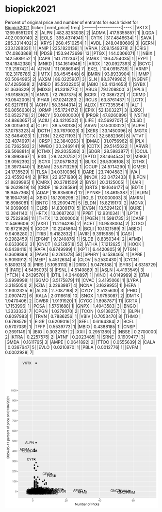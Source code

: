 # biopick2021
Percent of original price and number of entrants for each ticket for [Biopick2021](https://twitter.com/hashtag/Biopick2021)
|ticker |   nrml_price| freq|
|:------|------------:|----:|
|VKTX   | 1269.6551201|    2|
|ALPN   |  482.8253038|    2|
|ADMA   |  417.5355857|    1|
|LQDA   |  402.0000140|    2|
|EOLS   |  398.4374941|    1|
|CYTK   |  317.4846634|    1|
|SAVA   |  285.3314402|    2|
|KRYS   |  260.4510254|    1|
|AVDL   |  248.0480606|    3|
|GERN   |  233.1288321|    1|
|ANIP   |  225.1820139|    1|
|VRNA   |  209.1549378|    2|
|CRIS   |  174.0863868|   11|
|PDSB   |  153.9473699|   13|
|PTGX   |  144.0306071|    1|
|NBIX   |  142.5889152|    1|
|CAPR   |  141.7112347|    3|
|AMRX   |  136.4754035|    1|
|EYPT   |  134.1842380|    1|
|MNKD   |  134.1614948|    1|
|ARDX   |  120.0927393|    2|
|BCYC   |  119.2187421|    4|
|ATNM   |  111.0686946|    7|
|EXEL   |  104.0915739|    1|
|ARMP   |  102.3178786|    2|
|IMTX   |   98.4545448|    6|
|BMRN   |   93.8933904|    1|
|IMMP   |   93.5064995|    2|
|AXSM   |   89.0225907|    3|
|SLN    |   88.3749962|    1|
|NGENF  |   87.4285698|    2|
|MREO   |   85.5932205|    8|
|ABIO   |   83.4134653|    1|
|SYBX   |   81.3636329|    2|
|MDXG   |   81.3318770|    1|
|ABUS   |   79.1208800|    3|
|APLS   |   76.9188525|    1|
|ANVS   |   72.7607375|    8|
|BCRX   |   72.0867221|    7|
|CRMD   |   70.0542005|    1|
|PHAR   |   67.0241283|    2|
|RCUS   |   63.8761437|    1|
|LCTX   |   60.6217611|    3|
|ACHV   |   58.3544314|    2|
|ALDX   |   57.7335354|    1|
|ALT    |   56.8056630|    2|
|ORMP   |   55.1724172|    1|
|EPIX   |   52.1303227|    3|
|LXRX   |   50.8522719|    2|
|ONCY   |   50.0000000|    1|
|PRQR   |   47.8260890|    1|
|VSTM   |   44.8863657|    3|
|ACIU   |   43.4210502|    1|
|LIFE   |   42.5692707|    5|
|CLSD   |   39.0015610|    4|
|CLPT   |   38.5780138|    3|
|ARVN   |   37.5000023|    1|
|AUPH   |   37.0753323|    4|
|DCTH   |   33.7670023|    3|
|XERS   |   33.1450096|    8|
|MGTX   |   32.6464923|    1|
|LTRN   |   32.6271193|    1|
|TGTX   |   32.5882369|    8|
|VTVT   |   32.4874997|    4|
|CRSP   |   32.3840263|    1|
|DMAC   |   31.0756962|    6|
|PLX    |   30.7262583|    2|
|NWBO   |   30.2469141|    9|
|CDTX   |   29.5145622|    1|
|ARWR   |   29.5068814|    8|
|CTMX   |   29.2035392|    3|
|SDGR   |   28.5983877|    1|
|OCUL   |   28.3993967|    1|
|RIGL   |   28.2420752|    2|
|APTO   |   28.1464543|   12|
|MRKR   |   28.0952392|    2|
|SCYX   |   27.0571832|    1|
|BLRX   |   26.5306108|    3|
|GTHX   |   26.3973440|    1|
|BEAM   |   25.5713259|    1|
|OCUP   |   24.5714290|    1|
|OMER   |   24.1735529|    1|
|TLSA   |   24.0310086|    1|
|DARE   |   23.7404583|    1|
|IVA    |   23.4559344|    2|
|IFRX   |   22.9571980|    2|
|NNOX   |   22.0472433|    1|
|LPCN   |   21.8839995|    1|
|CMRX   |   20.3781509|    2|
|BYSI   |   20.3125005|    1|
|XAIR   |   19.2629819|   18|
|CRDF   |   19.2285891|    2|
|GRTS   |   19.1646177|    6|
|BDTX   |   18.9457368|    1|
|ADAP   |   18.6356067|   12|
|PYNKF  |   18.4615387|    2|
|ALRN   |   18.1904759|    4|
|XBIO   |   18.1209298|    2|
|RGLS   |   17.0000003|    3|
|AMRN   |   16.8986081|    1|
|BNTC   |   16.2909479|    5|
|ELDN   |   15.8219170|    2|
|MGNX   |   14.9099091|    1|
|CLRB   |   14.8309170|    5|
|EVGN   |   13.5294120|    1|
|QURE   |   13.3841140|    1|
|HRTX   |   13.3687262|    1|
|PPBT   |   12.9310341|    1|
|LPTX   |   12.7522939|   11|
|THTX   |   12.2000003|    1|
|PGEN   |   11.5981735|    3|
|CANF   |   11.5469606|    2|
|VXRT   |   11.2164295|    2|
|ACET   |   10.9538004|    2|
|CTSO   |   10.8721629|    1|
|COCP   |   10.2245864|    1|
|BCLI   |   10.1321589|    3|
|ABEO   |    9.9408280|    2|
|TRIB   |    9.4182832|    1|
|AVIR   |    9.3915989|    1|
|CASI   |    9.2982459|    1|
|EPGNF  |    9.1240876|    1|
|SLDB   |    8.8350344|    2|
|AFMD   |    8.6633666|   31|
|ONCT   |    8.2128518|   52|
|ATHA   |    7.1212625|    1|
|HOOK   |    6.9439419|    1|
|RAFA   |    6.8749999|    1|
|KPTI   |    6.4420805|    9|
|VTGN   |    6.3609899|    3|
|PAVM   |    6.2261378|   58|
|SPHRY  |    6.1538465|    1|
|APRE   |    5.9090912|    1|
|MEIP   |    5.4512634|    4|
|CLOV   |    5.2530430|    1|
|CYCN   |    5.1809213|    3|
|PIRS   |    5.1053113|    8|
|DRRX   |    5.0476188|    1|
|SYRS   |    4.6318729|    1|
|FATE   |    4.5495093|    3|
|PSNL   |    4.5140889|    3|
|ASLN   |    4.4193549|    3|
|YTEN   |    4.2439570|    1|
|DTIL   |    4.0440897|    1|
|VINC   |    4.0149999|    2|
|BTAI   |    3.9999998|    1|
|SGMO   |    3.5175879|   11|
|CVAC   |    3.4195066|    1|
|LYRA   |    3.3185054|    2|
|KZIA   |    3.2293987|    4|
|NCNA   |    3.1629955|    1|
|HEPA   |    2.9302325|    6|
|ALGS   |    2.7087198|    2|
|CYDY   |    2.5125630|    3|
|PHIO   |    2.0907472|    6|
|KALA   |    2.0116618|   10|
|SNGX   |    1.9753087|    2|
|DMTK   |    1.9470406|    2|
|CWBR   |    1.9191920|    1|
|CYCC   |    1.8987871|   11|
|GRTX   |    1.7153996|    1|
|PCSA   |    1.5761688|    1|
|GNPX   |    1.4043583|    3|
|BNGO   |    1.3333333|    7|
|OPGN   |    1.0279070|    2|
|TCON   |    0.9138257|   10|
|BLPH   |    0.8097983|    1|
|TRVN   |    0.7886256|    1|
|VBIV   |    0.7053470|    8|
|THMO   |    0.6798579|    1|
|EIGR   |    0.6209016|    2|
|SEEL   |    0.6164384|    2|
|BCEL   |    0.5707039|    1|
|TFFP   |    0.5539773|    1|
|MBIO   |    0.4388185|    1|
|CNSP   |    0.3691149|    1|
|IBIO   |    0.3032787|    2|
|XXII   |    0.2951389|    2|
|NBSE   |    0.2700000|    2|
|KTRA   |    0.2257576|    2|
|ATNF   |    0.2023485|    1|
|SRNE   |    0.1909477|    3|
|GMDA   |    0.1611765|    3|
|AMPE   |    0.0641892|    2|
|TTOO   |    0.0555639|    2|
|CALA   |    0.0367647|    5|
|EVLO   |    0.0210970|    1|
|PBLA   |    0.0012776|    1|
|EVFM   |    0.0002928|    7|
![retvspicks](biopicks.png?raw=true)
